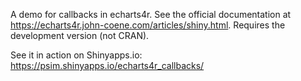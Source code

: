 A demo for callbacks in echarts4r. See the official documentation at <https://echarts4r.john-coene.com/articles/shiny.html>. Requires the development version (not CRAN).

See it in action on Shinyapps.io: <https://psim.shinyapps.io/echarts4r_callbacks/>
